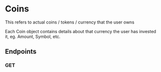 # Coins

This refers to actual coins / tokens / currency that the user owns

Each Coin object contains details about that currency the user has invested it, eg. Amount, Symbol, etc.


## Endpoints

### GET
